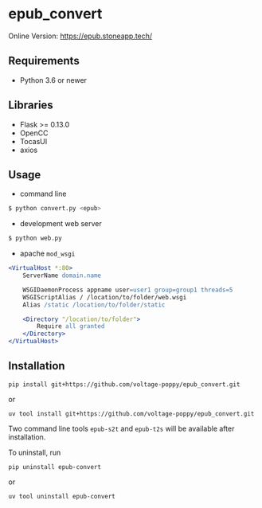 # epub_convert
Online Version: https://epub.stoneapp.tech/

## Requirements
- Python 3.6 or newer

## Libraries
- Flask >= 0.13.0
- OpenCC
- TocasUI
- axios

## Usage
- command line
```bash
$ python convert.py <epub>
```

- development web server
```bash
$ python web.py
```

- apache `mod_wsgi`
```apache
<VirtualHost *:80>
    ServerName domain.name

    WSGIDaemonProcess appname user=user1 group=group1 threads=5
    WSGIScriptAlias / /location/to/folder/web.wsgi
    Alias /static /location/to/folder/static

    <Directory "/location/to/folder">
        Require all granted
    </Directory>
</VirtualHost>
```

## Installation


```shell
pip install git+https://github.com/voltage-poppy/epub_convert.git
```

or
```shell
uv tool install git+https://github.com/voltage-poppy/epub_convert.git
```

Two command line tools `epub-s2t` and `epub-t2s` will be available after installation.

To uninstall, run
```
pip uninstall epub-convert
```

or 
```
uv tool uninstall epub-convert
```
